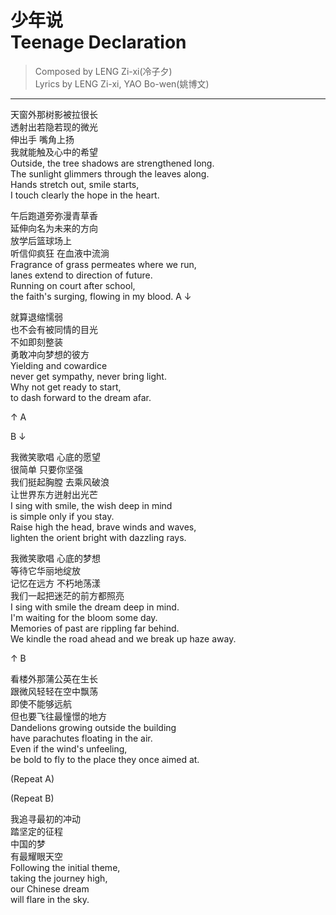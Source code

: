 # 少年说<br />Teenage Declaration

> Composed by LENG Zi-xi(冷子夕)  
> Lyrics by LENG Zi-xi, YAO Bo-wen(姚博文)

---

天窗外那树影被拉很长  
透射出若隐若现的微光  
伸出手 嘴角上扬  
我就能触及心中的希望  
Outside, the tree shadows are strengthened long.  
The sunlight glimmers through the leaves along.  
Hands stretch out, smile starts,  
  I touch clearly the hope in the heart.

午后跑道旁弥漫青草香  
延伸向名为未来的方向  
放学后篮球场上  
听信仰疯狂 在血液中流淌  
Fragrance of grass permeates where we run,  
  lanes extend to direction of future.  
Running on court after school,  
  the faith's surging, flowing in my blood.
A ↓

就算退缩懦弱  
也不会有被同情的目光  
不如即刻整装  
勇敢冲向梦想的彼方  
Yielding and cowardice  
  never get sympathy, never bring light.  
Why not get ready to start,  
  to dash forward to the dream afar.

↑ A

B ↓

我微笑歌唱 心底的愿望  
很简单 只要你坚强  
我们挺起胸膛 去乘风破浪  
让世界东方迸射出光芒  
I sing with smile, the wish deep in mind  
  is simple only if you stay.  
Raise high the head, brave winds and waves,  
  lighten the orient bright with dazzling rays.

我微笑歌唱 心底的梦想  
等待它华丽地绽放  
记忆在远方 不朽地荡漾  
我们一起把迷茫的前方都照亮  
I sing with smile the dream deep in mind.  
I'm waiting for the bloom some day.  
Memories of past are rippling far behind.  
We kindle the road ahead and we break up haze away.

↑ B

看楼外那蒲公英在生长  
跟微风轻轻在空中飘荡  
即使不能够远航  
但也要飞往最憧憬的地方  
Dandelions growing outside the building  
  have parachutes floating in the air.  
Even if the wind's unfeeling,  
  be bold to fly to the place they once aimed at.

(Repeat A)

(Repeat B)

我追寻最初的冲动  
踏坚定的征程  
中国的梦  
有最耀眼天空  
Following the initial theme,  
  taking the journey high,  
  our Chinese dream  
  will flare in the sky.
